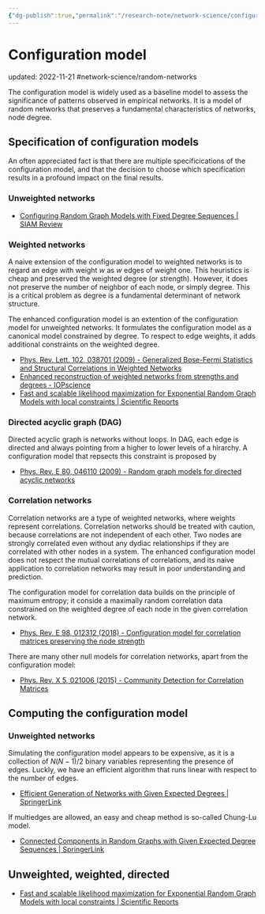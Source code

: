 ```yaml
---
{"dg-publish":true,"permalink":"/research-note/network-science/configuration-model/","dgPassFrontmatter":true}
---
```



# Configuration model
updated: 2022-11-21
#network-science/random-networks

The configuration model is widely used as a baseline model to assess the significance of patterns observed in empirical networks.  It is a model of random networks that preserves a fundamental characteristics of networks, node degree. 

## Specification of configuration models
An often appreciated fact is that there are multiple specificications of the configuration model, and that the decision to choose which specification results in a profound impact on the final results. 

### Unweighted networks

- [Configuring Random Graph Models with Fixed Degree Sequences | SIAM Review](https://epubs.siam.org/doi/10.1137/16M1087175)


### Weighted networks 

A naive extension of the configuration model to weighted networks is to regard an edge with weight $w$ as $w$ edges of weight one. This heuristics is cheap and preserved the weighted degree (or strength). However, it does not preserve the number of neighbor of each node, or simply degree. This is a critical problem as degree is a fundamental determinant of network structure. 

The enhanced configuration model is an extention of the configuration model for unweighted networks. It formulates the configuration model as a canonical model constrained by degree. To respect to edge weights, it adds additional constraints on the weighted degree.

- [Phys. Rev. Lett. 102, 038701 (2009) - Generalized Bose-Fermi Statistics and Structural Correlations in Weighted Networks](https://journals.aps.org/prl/abstract/10.1103/PhysRevLett.102.038701)
- [Enhanced reconstruction of weighted networks from strengths and degrees - IOPscience](https://iopscience.iop.org/article/10.1088/1367-2630/16/4/043022)
- [Fast and scalable likelihood maximization for Exponential Random Graph Models with local constraints | Scientific Reports](https://www.nature.com/articles/s41598-021-93830-4)
 
### Directed acyclic graph (DAG)

Directed acyclic graph is networks without loops. In DAG, each edge is directed and always pointing from a higher to lower levels of a hirarchy. A configuration model that repsects this constraint is proposed by 

- [Phys. Rev. E 80, 046110 (2009) - Random graph models for directed acyclic networks](https://journals.aps.org/pre/abstract/10.1103/PhysRevE.80.046110)

### Correlation networks

Correlation networks are a type of weighted networks, where weights represent correlations. Correlation networks should be treated with caution, because correlations are not independent of each other. Two nodes are strongly correlated even without any dydiac relationships if they are correlated with other nodes in a system. The enhanced configuration model does not respect the mutual correlations of correlations, and its naive application to correlation networks may result in poor understanding and prediction. 

The configuration model for correlation data builds on the principle of maximum entropy; it conside a maximally random correlation data constrained on the weighted degree of each node in the given correlation network. 

- [Phys. Rev. E 98, 012312 (2018) - Configuration model for correlation matrices preserving the node strength](https://journals.aps.org/pre/abstract/10.1103/PhysRevE.98.012312)

There are many other null models for correlation networks, apart from the configuration model:

- [Phys. Rev. X 5, 021006 (2015) - Community Detection for Correlation Matrices](https://journals.aps.org/prx/abstract/10.1103/PhysRevX.5.021006)


## Computing the configuration model

### Unweighted networks
Simulating the configuration model appears to be expensive, as it is a collection of $N(N-1)/2$ binary variables representing the presence of edges. Luckly, we have an efficient algorithm that runs linear with respect to the number of edges.

- [Efficient Generation of Networks with Given Expected Degrees | SpringerLink](https://link.springer.com/chapter/10.1007/978-3-642-21286-4_10)

If multiedges are allowed, an easy and cheap method is so-called Chung-Lu model.

- [Connected Components in Random Graphs with Given Expected Degree Sequences | SpringerLink](https://link.springer.com/article/10.1007/PL00012580)

## Unweighted, weighted, directed
- [Fast and scalable likelihood maximization for Exponential Random Graph Models with local constraints | Scientific Reports](https://www.nature.com/articles/s41598-021-93830-4)
